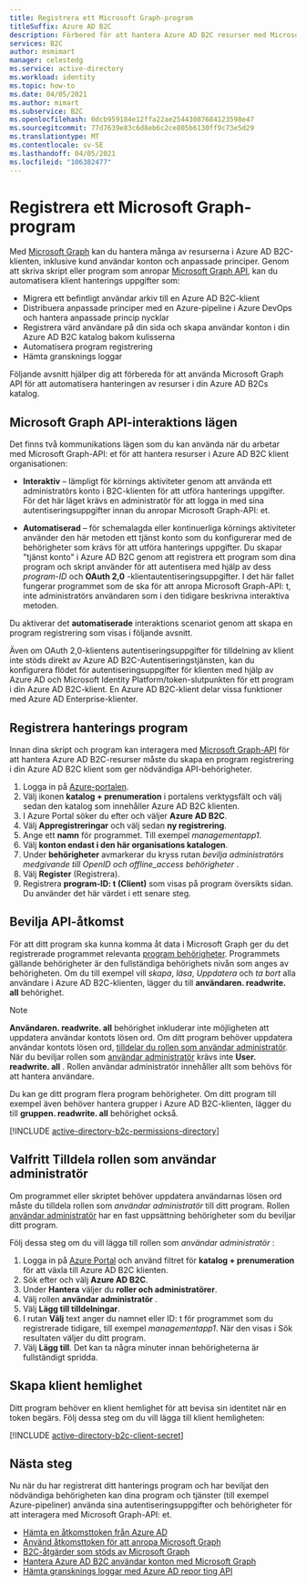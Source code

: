 ```yaml
---
title: Registrera ett Microsoft Graph-program
titleSuffix: Azure AD B2C
description: Förbered för att hantera Azure AD B2C resurser med Microsoft Graph genom att registrera ett program som har beviljats nödvändiga Graph API behörigheter.
services: B2C
author: msmimart
manager: celestedg
ms.service: active-directory
ms.workload: identity
ms.topic: how-to
ms.date: 04/05/2021
ms.author: mimart
ms.subservice: B2C
ms.openlocfilehash: 0dcb959184e12ffa22ae25443087684123598e47
ms.sourcegitcommit: 77d7639e83c6d8eb6c2ce805b6130ff9c73e5d29
ms.translationtype: MT
ms.contentlocale: sv-SE
ms.lasthandoff: 04/05/2021
ms.locfileid: "106382477"
---
```

# <a name="register-a-microsoft-graph-application"></a>Registrera ett Microsoft Graph-program

Med [Microsoft Graph][ms-graph] kan du hantera många av resurserna i Azure AD B2C-klienten, inklusive kund användar konton och anpassade principer. Genom att skriva skript eller program som anropar [Microsoft Graph API][ms-graph-api], kan du automatisera klient hanterings uppgifter som:

* Migrera ett befintligt användar arkiv till en Azure AD B2C-klient
* Distribuera anpassade principer med en Azure-pipeline i Azure DevOps och hantera anpassade princip nycklar
* Registrera värd användare på din sida och skapa användar konton i din Azure AD B2C katalog bakom kulisserna
* Automatisera program registrering
* Hämta gransknings loggar

Följande avsnitt hjälper dig att förbereda för att använda Microsoft Graph API för att automatisera hanteringen av resurser i din Azure AD B2Cs katalog.

## <a name="microsoft-graph-api-interaction-modes"></a>Microsoft Graph API-interaktions lägen

Det finns två kommunikations lägen som du kan använda när du arbetar med Microsoft Graph-API: et för att hantera resurser i Azure AD B2C klient organisationen:

* **Interaktiv** – lämpligt för körnings aktiviteter genom att använda ett administratörs konto i B2C-klienten för att utföra hanterings uppgifter. För det här läget krävs en administratör för att logga in med sina autentiseringsuppgifter innan du anropar Microsoft Graph-API: et.

* **Automatiserad** – för schemalagda eller kontinuerliga körnings aktiviteter använder den här metoden ett tjänst konto som du konfigurerar med de behörigheter som krävs för att utföra hanterings uppgifter. Du skapar "tjänst konto" i Azure AD B2C genom att registrera ett program som dina program och skript använder för att autentisera med hjälp av dess *program-ID* och **OAuth 2,0** -klientautentiseringsuppgifter. I det här fallet fungerar programmet som de ska för att anropa Microsoft Graph-API: t, inte administratörs användaren som i den tidigare beskrivna interaktiva metoden.

Du aktiverar det **automatiserade** interaktions scenariot genom att skapa en program registrering som visas i följande avsnitt.

Även om OAuth 2,0-klientens autentiseringsuppgifter för tilldelning av klient inte stöds direkt av Azure AD B2C-Autentiseringstjänsten, kan du konfigurera flödet för autentiseringsuppgifter för klienten med hjälp av Azure AD och Microsoft Identity Platform/token-slutpunkten för ett program i din Azure AD B2C-klient. En Azure AD B2C-klient delar vissa funktioner med Azure AD Enterprise-klienter.

## <a name="register-management-application"></a>Registrera hanterings program

Innan dina skript och program kan interagera med [Microsoft Graph-API][ms-graph-api] för att hantera Azure AD B2C-resurser måste du skapa en program registrering i din Azure AD B2C klient som ger nödvändiga API-behörigheter.

1. Logga in på [Azure-portalen](https://portal.azure.com).
1. Välj ikonen **katalog + prenumeration** i portalens verktygsfält och välj sedan den katalog som innehåller Azure AD B2C klienten.
1. I Azure Portal söker du efter och väljer **Azure AD B2C**.
1. Välj **Appregistreringar** och välj sedan **ny registrering**.
1. Ange ett **namn** för programmet. Till exempel *managementapp1*.
1. Välj **konton endast i den här organisations katalogen**.
1. Under **behörigheter** avmarkerar du kryss rutan *bevilja administratörs medgivande till OpenID och offline_access behörigheter* .
1. Välj **Register** (Registrera).
1. Registrera **program-ID: t (Client)** som visas på program översikts sidan. Du använder det här värdet i ett senare steg.

## <a name="grant-api-access"></a>Bevilja API-åtkomst

För att ditt program ska kunna komma åt data i Microsoft Graph ger du det registrerade programmet relevanta [program behörigheter](https://docs.microsoft.com/graph/permissions-reference). Programmets gällande behörigheter är den fullständiga behörighets nivån som anges av behörigheten. Om du till exempel vill *skapa*, *läsa*, *Uppdatera* och *ta bort* alla användare i Azure AD B2C-klienten, lägger du till **användaren. readwrite. all** behörighet. 

> [!NOTE]
> **Användaren. readwrite. all** behörighet inkluderar inte möjligheten att uppdatera användar kontots lösen ord. Om ditt program behöver uppdatera användar kontots lösen ord, [tilldelar du rollen som användar administratör](#optional-grant-user-administrator-role). När du beviljar rollen som [användar administratör](../active-directory/roles/permissions-reference.md#user-administrator) krävs inte **User. readwrite. all** . Rollen användar administratör innehåller allt som behövs för att hantera användare.

Du kan ge ditt program flera program behörigheter. Om ditt program till exempel även behöver hantera grupper i Azure AD B2C-klienten, lägger du till **gruppen. readwrite. all** behörighet också. 

[!INCLUDE [active-directory-b2c-permissions-directory](../../includes/active-directory-b2c-permissions-directory.md)]


## <a name="optional-grant-user-administrator-role"></a>Valfritt Tilldela rollen som användar administratör

Om programmet eller skriptet behöver uppdatera användarnas lösen ord måste du tilldela rollen som *användar administratör* till ditt program. Rollen [användar administratör](../active-directory/roles/permissions-reference.md#user-administrator) har en fast uppsättning behörigheter som du beviljar ditt program. 

Följ dessa steg om du vill lägga till rollen som *användar administratör* :

1. Logga in på [Azure Portal](https://portal.azure.com) och använd filtret för **katalog + prenumeration** för att växla till Azure AD B2C klienten.
1. Sök efter och välj **Azure AD B2C**.
1. Under **Hantera** väljer du **roller och administratörer**.
1. Välj rollen **användar administratör** . 
1. Välj **Lägg till tilldelningar**.
1. I rutan **Välj** text anger du namnet eller ID: t för programmet som du registrerade tidigare, till exempel *managementapp1*. När den visas i Sök resultaten väljer du ditt program.
1. Välj **Lägg till**. Det kan ta några minuter innan behörigheterna är fullständigt spridda.

## <a name="create-client-secret"></a>Skapa klient hemlighet

Ditt program behöver en klient hemlighet för att bevisa sin identitet när en token begärs. Följ dessa steg om du vill lägga till klient hemligheten:

[!INCLUDE [active-directory-b2c-client-secret](../../includes/active-directory-b2c-client-secret.md)]


## <a name="next-steps"></a>Nästa steg

Nu när du har registrerat ditt hanterings program och har beviljat den nödvändiga behörigheten kan dina program och tjänster (till exempel Azure-pipeliner) använda sina autentiseringsuppgifter och behörigheter för att interagera med Microsoft Graph-API: et. 

* [Hämta en åtkomsttoken från Azure AD](/graph/auth-v2-service#4-get-an-access-token)
* [Använd åtkomsttoken för att anropa Microsoft Graph](/graph/auth-v2-service#4-get-an-access-token)
* [B2C-åtgärder som stöds av Microsoft Graph](microsoft-graph-operations.md)
* [Hantera Azure AD B2C användar konton med Microsoft Graph](microsoft-graph-operations.md)
* [Hämta gransknings loggar med Azure AD repor ting API](view-audit-logs.md#get-audit-logs-with-the-azure-ad-reporting-api)

<!-- LINKS -->
[ms-graph]: /graph/
[ms-graph-api]: /graph/api/overview
